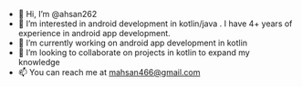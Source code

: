 - 👋 Hi, I’m @ahsan262
- 👀 I’m interested in android development in kotlin/java . I have 4+ years of experience in android app development.
- 🌱 I’m currently working on android app development in kotlin
- 💞️ I’m looking to collaborate on projects in kotlin to expand my knowledge 
- 📫 You can reach me at mahsan466@gmail.com

<!---
ahsan262/ahsan262 is a ✨ special ✨ repository because its `README.md` (this file) appears on your GitHub profile.
You can click the Preview link to take a look at your changes.
--->
